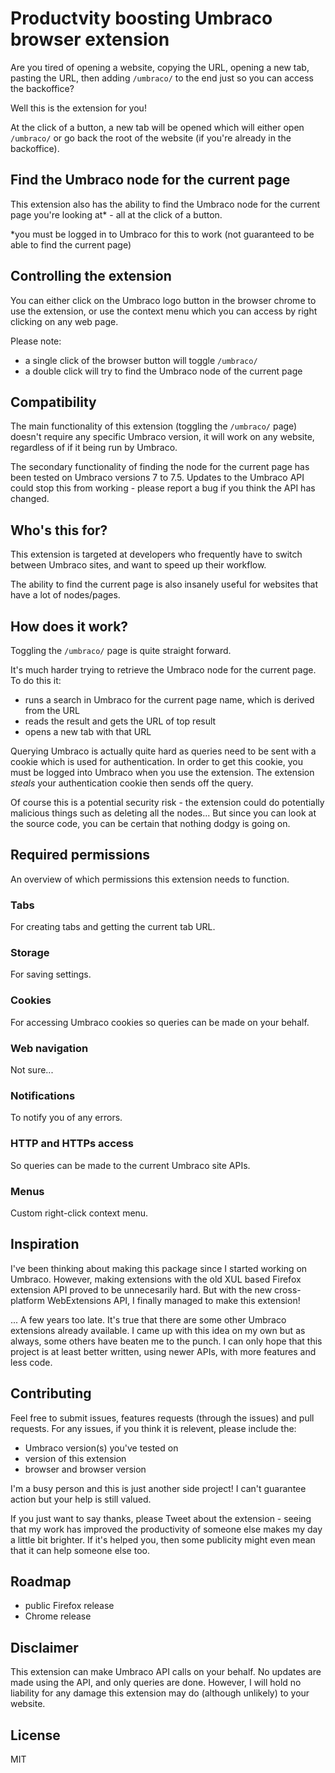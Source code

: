 # Productvity boosting Umbraco browser extension

Are you tired of opening a website, copying the URL, opening a new tab, pasting the URL, then adding `/umbraco/` to the end just so you can access the backoffice?

Well this is the extension for you!

At the click of a button, a new tab will be opened which will either open `/umbraco/` or go back the root of the website (if you're already in the backoffice).

## Find the Umbraco node for the current page

This extension also has the ability to find the Umbraco node for the current page you're looking at* - all at the click of a button.

*you must be logged in to Umbraco for this to work (not guaranteed to be able to find the current page)

## Controlling the extension

You can either click on the Umbraco logo button in the browser chrome to use the extension, or use the context menu which you can access by right clicking on any web page.

Please note:

- a single click of the browser button will toggle `/umbraco/`
- a double click will try to find the Umbraco node of the current page

## Compatibility

The main functionality of this extension (toggling the `/umbraco/` page) doesn't require any specific Umbraco version, it will work on any website, regardless of if it being run by Umbraco.

The secondary functionality of finding the node for the current page has been tested on Umbraco versions 7 to 7.5. Updates to the Umbraco API could stop this from working - please report a bug if you think the API has changed.

## Who's this for?

This extension is targeted at developers who frequently have to switch between Umbraco sites, and want to speed up their workflow.

The ability to find the current page is also insanely useful for websites that have a lot of nodes/pages.

## How does it work?

Toggling the `/umbraco/` page is quite straight forward.

It's much harder trying to retrieve the Umbraco node for the current page. To do this it:

- runs a search in Umbraco for the current page name, which is derived from the URL
- reads the result and gets the URL of top result
- opens a new tab with that URL

Querying Umbraco is actually quite hard as queries need to be sent with a cookie which is used for authentication. In order to get this cookie, you must be logged into Umbraco when you use the extension. The extension *steals* your authentication cookie then sends off the query.

Of course this is a potential security risk - the extension could do potentially malicious things such as deleting all the nodes... But since you can look at the source code, you can be certain that nothing dodgy is going on.

## Required permissions

An overview of which permissions this extension needs to function.

### Tabs

For creating tabs and getting the current tab URL.

### Storage

For saving settings.

### Cookies

For accessing Umbraco cookies so queries can be made on your behalf.

### Web navigation

Not sure...

### Notifications

To notify you of any errors.

### HTTP and HTTPs access

So queries can be made to the current Umbraco site APIs.

### Menus

Custom right-click context menu.

## Inspiration

I've been thinking about making this package since I started working on Umbraco. However, making extensions with the old XUL based Firefox extension API proved to be unnecesarily hard. But with the new cross-platform WebExtensions API, I finally managed to make this extension!

... A few years too late. It's true that there are some other Umbraco extensions already available. I came up with this idea on my own but as always, some others have beaten me to the punch. I can only hope that this project is at least better written, using newer APIs, with more features and less code.

## Contributing

Feel free to submit issues, features requests (through the issues) and pull requests. For any issues, if you think it is relevent, please include the:

- Umbraco version(s) you've tested on
- version of this extension
- browser and browser version

I'm a busy person and this is just another side project! I can't guarantee action but your help is still valued.

If you just want to say thanks, please Tweet about the extension - seeing that my work has improved the productivity of someone else makes my day a little bit brighter. If it's helped you, then some publicity might even mean that it can help someone else too.

## Roadmap

- public Firefox release
- Chrome release

## Disclaimer

This extension can make Umbraco API calls on your behalf. No updates are made using the API, and only queries are done. However, I will hold no liability for any damage this extension may do (although unlikely) to your website.

## License

MIT
